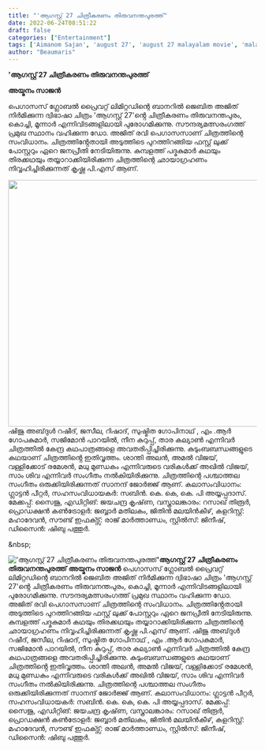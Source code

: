 ```yaml
---
title: "'ആഗസ്റ്റ് 27 ചിത്രീകരണം തിരുവനന്തപുരത്ത്"
date: 2022-06-24T08:51:22
draft: false
categories: ["Entertainment"]
tags: ['Aimanom Sajan', 'august 27', 'august 27 malayalam movie', 'malayalam movies']
author: "Beaumaris"
---
```


<strong>'ആഗസ്റ്റ് 27 ചിത്രീകരണം തിരുവനന്തപുരത്ത്</strong>

<strong>അയ്മനം സാജൻ</strong>

പെഗാസസ് ഗ്ലോബൽ പ്രൈവറ്റ് ലിമിറ്റഡിന്റെ ബാനറിൽ ജെബിത അജിത് നിർമിക്കുന്ന ദ്വിഭാഷാ ചിത്രം 'ആഗസ്റ്റ് 27'ൻ്റെ ചിത്രീകരണം തിരുവനന്തപുരം, കൊച്ചി, മൂന്നാർ എന്നിവിടങ്ങളിലായി പുരോഗമിക്കുന്നു. സൗന്ദര്യമത്സരംഗത്ത് പ്രമുഖ സ്ഥാനം വഹിക്കുന്ന ഡോ. അജിത് രവി പെഗാസസാണ് ചിത്രത്തിന്റെ സംവിധാനം. ചിത്രത്തിൻ്റേതായി അടുത്തിടെ പുറത്തിറങ്ങിയ ഫസ്റ്റ് ലുക്ക് പോസ്റ്ററും ഏറെ ജനപ്രീതി നേടിയിരുന്നു. കുമ്പളത്ത് പദ്മകുമാർ കഥയും തിരക്കഥയും തയ്യാറാക്കിയിരിക്കുന്ന ചിത്രത്തിന്റെ ഛായാഗ്രഹണം നിവ്വഹിച്ചിരിക്കുന്നത് കൃഷ്ണ പി.എസ് ആണ്.

<img class="size-full wp-image-340512 aligncenter" src="https://cdn.boolokam.com/articles/2022/06/dffdfdfdfdfdfd.jpg" alt="" width="828" height="500" />ഷിജു അബ്‌ദുൾ റഷീദ്, ജസീല, റിഷാദ്, സുഷ്മിത ഗോപിനാഥ്‌ , എം .ആർ ഗോപകുമാർ, സജിമോൻ പാറയിൽ, നീന കുറുപ്പ്, താര കല്യാൺ എന്നിവർ ചിത്രത്തിൽ കേന്ദ്ര കഥപാത്രങ്ങളെ അവതരിപ്പിച്ചിരിക്കുന്നു. കുടുംബബന്ധങ്ങളുടെ കഥയാണ് ചിത്രത്തിൻ്റെ ഇതിവൃത്തം. ശാന്തി അലൻ, അമൽ വിജയ്, വള്ളിക്കോട് രമേശൻ, മധു മുണ്ഡകം എന്നിവരുടെ വരികൾക്ക് അഖിൽ വിജയ്, സാം ശിവ എന്നിവർ സംഗീതം നൽകിയിരിക്കുന്നു. ചിത്രത്തിന്റെ പശ്ചാത്തല സംഗീതം ഒരുക്കിയിരിക്കുന്നത് സാനന്ദ് ജോർജ്ജ് ആണ്. കലാസംവിധാനം: ഗ്ലാട്ടൻ പീറ്റർ, സഹസംവിധായകർ: സബിൻ. കെ. കെ, കെ. പി അയ്യപ്പദാസ്. മേക്കപ്പ്: സൈജു, എഡിറ്റിങ്: ജയചന്ദ്ര കൃഷ്‌ണ, വസ്ത്രാലങ്കാരം: റസാഖ് തിരൂർ, പ്രൊഡക്ഷൻ കൺട്രോളർ: ജബ്ബാർ മതിലകം, ജിതിൻ മലയിൻകീഴ്, കളറിസ്റ്റ്: മഹാദേവൻ, സൗണ്ട് ഇഫക്ട്സ്: രാജ് മാർത്താണ്ഡം, സ്റ്റിൽസ്: ജിനീഷ്, ഡിസൈൻ: ഷിബു പത്തുർ.

&amp;nbsp;


!['ആഗസ്റ്റ് 27 ചിത്രീകരണം തിരുവനന്തപുരത്ത്](https://cdn.boolokam.com/articles/2022/06/dffdfdfdfdfdfd.jpg)**'ആഗസ്റ്റ് 27 ചിത്രീകരണം തിരുവനന്തപുരത്ത്** **അയ്മനം സാജൻ** പെഗാസസ് ഗ്ലോബൽ പ്രൈവറ്റ് ലിമിറ്റഡിന്റെ ബാനറിൽ ജെബിത അജിത് നിർമിക്കുന്ന ദ്വിഭാഷാ ചിത്രം 'ആഗസ്റ്റ് 27'ൻ്റെ ചിത്രീകരണം തിരുവനന്തപുരം, കൊച്ചി, മൂന്നാർ എന്നിവിടങ്ങളിലായി പുരോഗമിക്കുന്നു. സൗന്ദര്യമത്സരംഗത്ത് പ്രമുഖ സ്ഥാനം വഹിക്കുന്ന ഡോ. അജിത് രവി പെഗാസസാണ് ചിത്രത്തിന്റെ സംവിധാനം. ചിത്രത്തിൻ്റേതായി അടുത്തിടെ പുറത്തിറങ്ങിയ ഫസ്റ്റ് ലുക്ക് പോസ്റ്ററും ഏറെ ജനപ്രീതി നേടിയിരുന്നു. കുമ്പളത്ത് പദ്മകുമാർ കഥയും തിരക്കഥയും തയ്യാറാക്കിയിരിക്കുന്ന ചിത്രത്തിന്റെ ഛായാഗ്രഹണം നിവ്വഹിച്ചിരിക്കുന്നത് കൃഷ്ണ പി.എസ് ആണ്. ഷിജു അബ്‌ദുൾ റഷീദ്, ജസീല, റിഷാദ്, സുഷ്മിത ഗോപിനാഥ്‌ , എം .ആർ ഗോപകുമാർ, സജിമോൻ പാറയിൽ, നീന കുറുപ്പ്, താര കല്യാൺ എന്നിവർ ചിത്രത്തിൽ കേന്ദ്ര കഥപാത്രങ്ങളെ അവതരിപ്പിച്ചിരിക്കുന്നു. കുടുംബബന്ധങ്ങളുടെ കഥയാണ് ചിത്രത്തിൻ്റെ ഇതിവൃത്തം. ശാന്തി അലൻ, അമൽ വിജയ്, വള്ളിക്കോട് രമേശൻ, മധു മുണ്ഡകം എന്നിവരുടെ വരികൾക്ക് അഖിൽ വിജയ്, സാം ശിവ എന്നിവർ സംഗീതം നൽകിയിരിക്കുന്നു. ചിത്രത്തിന്റെ പശ്ചാത്തല സംഗീതം ഒരുക്കിയിരിക്കുന്നത് സാനന്ദ് ജോർജ്ജ് ആണ്. കലാസംവിധാനം: ഗ്ലാട്ടൻ പീറ്റർ, സഹസംവിധായകർ: സബിൻ. കെ. കെ, കെ. പി അയ്യപ്പദാസ്. മേക്കപ്പ്: സൈജു, എഡിറ്റിങ്: ജയചന്ദ്ര കൃഷ്‌ണ, വസ്ത്രാലങ്കാരം: റസാഖ് തിരൂർ, പ്രൊഡക്ഷൻ കൺട്രോളർ: ജബ്ബാർ മതിലകം, ജിതിൻ മലയിൻകീഴ്, കളറിസ്റ്റ്: മഹാദേവൻ, സൗണ്ട് ഇഫക്ട്സ്: രാജ് മാർത്താണ്ഡം, സ്റ്റിൽസ്: ജിനീഷ്, ഡിസൈൻ: ഷിബു പത്തുർ. &nbsp;
